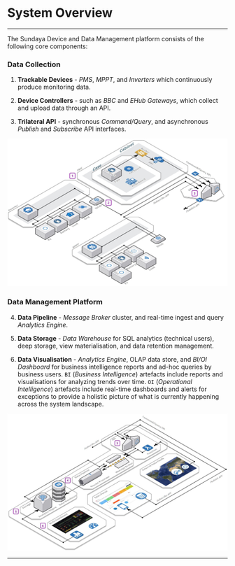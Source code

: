 # System Overview
---

The Sundaya Device and Data Management platform consists of the following core components:

### Data Collection

1. **Trackable Devices** - _PMS_, _MPPT_, and _Inverters_ which continuously produce monitoring data.

2. **Device Controllers** - such as _BBC_ and _EHub Gateways_, which collect and upload data through an API.

3. **Trilateral API** - synchronous _Command/Query_, and asynchronous _Publish_ and _Subscribe_ API interfaces.

![Platform Devices](../../images/platform-devices.jpg)

### Data Management Platform

4. **Data Pipeline** - _Message Broker_ cluster, and real-time ingest and query _Analytics Engine_.

5. **Data Storage** - _Data Warehouse_ for SQL analytics (technical users), deep storage, view materialisation, and data retention management.

6. **Data Visualisation** - _Analytics Engine_, OLAP data store, and _BI/OI Dashboard_ for business intelligence reports and ad-hoc queries by business users. `BI` (_Business Intelligence_) artefacts include reports and visualisations for analyzing trends over time. `OI` (_Operational Intelligence_) artefacts include real-time dashboards and alerts for exceptions to provide a holistic picture of what is currently happening across the system landscape.

![Real-Time Analytics Backend](../../images/platform-backend.jpg)

---
